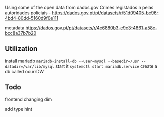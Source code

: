 Using some of the open data from dados.gov
Crimes registados n pelas autoridades policiais - https://dados.gov.pt/pt/datasets/r/51d09405-bc96-4bd4-80dd-5160d9f0e111

metadata https://dados.gov.pt/pt/datasets/r/4c6880b3-e9c3-4861-a58c-bcc8a37b7b20

## Utilization
install mariadb
`mariadb-install-db --user=mysql --basedir=/usr --datadir=/var/lib/mysql`
start it
`systemctl start mariadb.service`
create a db called ocurrDW


## Todo
frontend
changing dim

add type hint
